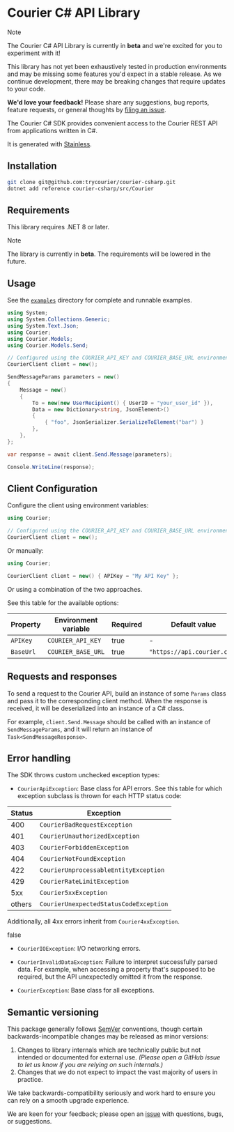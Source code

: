 # Courier C# API Library

> [!NOTE]
> The Courier C# API Library is currently in **beta** and we're excited for you to experiment with it!
>
> This library has not yet been exhaustively tested in production environments and may be missing some features you'd expect in a stable release. As we continue development, there may be breaking changes that require updates to your code.
>
> **We'd love your feedback!** Please share any suggestions, bug reports, feature requests, or general thoughts by [filing an issue](https://www.github.com/trycourier/courier-csharp/issues/new).

The Courier C# SDK provides convenient access to the Courier REST API from applications written in C#.

It is generated with [Stainless](https://www.stainless.com/).

## Installation

```bash
git clone git@github.com:trycourier/courier-csharp.git
dotnet add reference courier-csharp/src/Courier
```

## Requirements

This library requires .NET 8 or later.

> [!NOTE]
> The library is currently in **beta**. The requirements will be lowered in the future.

## Usage

See the [`examples`](examples) directory for complete and runnable examples.

```csharp
using System;
using System.Collections.Generic;
using System.Text.Json;
using Courier;
using Courier.Models;
using Courier.Models.Send;

// Configured using the COURIER_API_KEY and COURIER_BASE_URL environment variables
CourierClient client = new();

SendMessageParams parameters = new()
{
    Message = new()
    {
        To = new(new UserRecipient() { UserID = "your_user_id" }),
        Data = new Dictionary<string, JsonElement>()
        {
            { "foo", JsonSerializer.SerializeToElement("bar") }
        },
    },
};

var response = await client.Send.Message(parameters);

Console.WriteLine(response);
```

## Client Configuration

Configure the client using environment variables:

```csharp
using Courier;

// Configured using the COURIER_API_KEY and COURIER_BASE_URL environment variables
CourierClient client = new();
```

Or manually:

```csharp
using Courier;

CourierClient client = new() { APIKey = "My API Key" };
```

Or using a combination of the two approaches.

See this table for the available options:

| Property  | Environment variable | Required | Default value               |
| --------- | -------------------- | -------- | --------------------------- |
| `APIKey`  | `COURIER_API_KEY`    | true     | -                           |
| `BaseUrl` | `COURIER_BASE_URL`   | true     | `"https://api.courier.com"` |

## Requests and responses

To send a request to the Courier API, build an instance of some `Params` class and pass it to the corresponding client method. When the response is received, it will be deserialized into an instance of a C# class.

For example, `client.Send.Message` should be called with an instance of `SendMessageParams`, and it will return an instance of `Task<SendMessageResponse>`.

## Error handling

The SDK throws custom unchecked exception types:

- `CourierApiException`: Base class for API errors. See this table for which exception subclass is thrown for each HTTP status code:

| Status | Exception                              |
| ------ | -------------------------------------- |
| 400    | `CourierBadRequestException`           |
| 401    | `CourierUnauthorizedException`         |
| 403    | `CourierForbiddenException`            |
| 404    | `CourierNotFoundException`             |
| 422    | `CourierUnprocessableEntityException`  |
| 429    | `CourierRateLimitException`            |
| 5xx    | `Courier5xxException`                  |
| others | `CourierUnexpectedStatusCodeException` |

Additionally, all 4xx errors inherit from `Courier4xxException`.

false

- `CourierIOException`: I/O networking errors.

- `CourierInvalidDataException`: Failure to interpret successfully parsed data. For example, when accessing a property that's supposed to be required, but the API unexpectedly omitted it from the response.

- `CourierException`: Base class for all exceptions.

## Semantic versioning

This package generally follows [SemVer](https://semver.org/spec/v2.0.0.html) conventions, though certain backwards-incompatible changes may be released as minor versions:

1. Changes to library internals which are technically public but not intended or documented for external use. _(Please open a GitHub issue to let us know if you are relying on such internals.)_
2. Changes that we do not expect to impact the vast majority of users in practice.

We take backwards-compatibility seriously and work hard to ensure you can rely on a smooth upgrade experience.

We are keen for your feedback; please open an [issue](https://www.github.com/trycourier/courier-csharp/issues) with questions, bugs, or suggestions.
